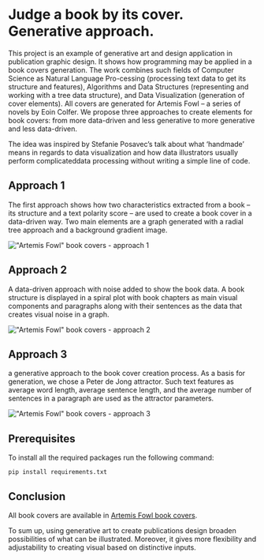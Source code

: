 # Judge a book by its cover. Generative approach.


This  project  is  an  example  of  generative  art  and  design  application  in  publication graphic design. It shows how programming may be applied in a book covers generation. The work combines such fields of Computer Science as Natural Language Pro-cessing (processing text data to get its structure and features), Algorithms and Data Structures (representing and working with a tree data structure), and Data Visualization (generation of cover elements).  All covers are generated for Artemis Fowl – a series of novels by Eoin Colfer.  We propose three approaches to create elements for book covers: from more data-driven and less generative to more generative and less data-driven.

The idea was inspired by Stefanie Posavec’s talk about what ‘handmade’ means in regards to data visualization and how data illustrators usually perform complicateddata processing without writing a simple line of code.


## Approach 1

The first approach shows how two characteristics extracted from a book – its structure and a text polarity score – are used to create a book cover in a data-driven way. Two main elements are a graph generated with a radial tree approach and a background gradient image.

!["Artemis Fowl" book covers - approach 1](images/Approach1.png)


## Approach 2

A data-driven approach with noise added to show the book data. A book structure is displayed in a spiral plot with book chapters as main visual components and paragraphs along with their sentences as the data that creates visual noise in a graph.

!["Artemis Fowl" book covers - approach 2](images/Approach2.png)


## Approach 3

a generative approach to the book cover creation process. As a basis for generation, we chose a Peter de Jong attractor. Such text features as average word length, average sentence length, and the average number of sentences in a paragraph are used as the attractor parameters.

!["Artemis Fowl" book covers - approach 3](images/Approach3.png)


## Prerequisites 

To install all the required packages run the following command:

```
pip install requirements.txt
```

## Conclusion

All book covers are available in [Artemis Fowl book covers](https://drive.google.com/open?id=1lEiQq-F0_XQqbo4DqrS-58wqXz8KKti2).

To sum up, using generative art to create publications design broaden possibilities of what can be illustrated. Moreover, it gives more flexibility and adjustability to creating visual based on distinctive inputs. 
